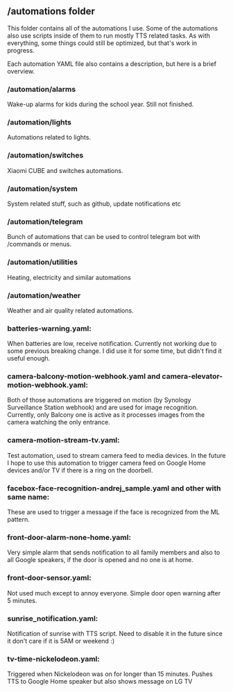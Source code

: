 ## /automations folder
 
This folder contains all of the automations I use.
Some of the automations also use scripts inside of them to run mostly TTS related tasks.
As with everything, some things could still be optimized, but that's work in progress.
 
Each automation YAML file also contains a description, but here is a brief overview.
 
### /automation/alarms
Wake-up alarms for kids during the school year. Still not finished.
 
### /automation/lights
Automations related to lights.
 
### /automation/switches
Xiaomi CUBE and switches automations.
 
### /automation/system
System related stuff, such as github, update notifications etc
 
### /automation/telegram
Bunch of automations that can be used to control telegram bot with /commands or menus.
 
### /automation/utilities
Heating, electricity and similar automations
### /automation/weather
Weather and air quality related automations.
 
### batteries-warning.yaml:
When batteries are low, receive notification. Currently not working due to some previous breaking change.
I did use it for some time, but didn't find it useful enough.
 
### camera-balcony-motion-webhook.yaml and camera-elevator-motion-webhook.yaml:
Both of those automations are triggered on motion (by Synology Surveillance Station webhook) and are used for image recognition.
Currently, only Balcony one is active as it processes images from the camera watching the only entrance.
 
### camera-motion-stream-tv.yaml:
Test automation, used to stream camera feed to media devices. 
In the future I hope to use this automation to trigger camera feed on Google Home devices and/or TV if there is a ring on the doorbell.
 
### facebox-face-recognition-andrej_sample.yaml and other with same name:
These are used to trigger a message if the face is recognized from the ML pattern.
 
### front-door-alarm-none-home.yaml:
Very simple alarm that sends notification to all family members and also to all Google speakers, if the door is opened and no one is at home.
 
### front-door-sensor.yaml:
Not used much except to annoy everyone. Simple door open warning after 5 minutes.
 
### sunrise_notification.yaml:
Notification of sunrise with TTS script. Need to disable it in the future since it don't care if it is 5AM or weekend :)
 
### tv-time-nickelodeon.yaml:
Triggered when Nickelodeon was on for longer than 15 minutes. Pushes TTS to Google Home speaker but also shows message on LG TV

